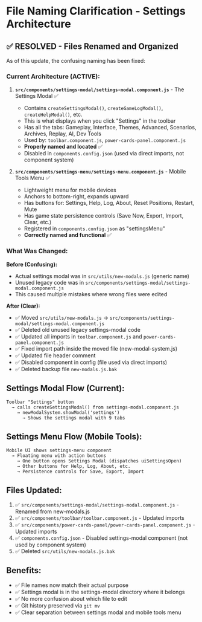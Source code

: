 # File Naming Clarification - Settings Architecture

## ✅ RESOLVED - Files Renamed and Organized

As of this update, the confusing naming has been fixed:

### Current Architecture (ACTIVE):

1. **`src/components/settings-modal/settings-modal.component.js`** - The Settings Modal ✅
   - Contains `createSettingsModal()`, `createGameLogModal()`, `createHelpModal()`, etc.
   - This is what displays when you click "Settings" in the toolbar
   - Has all the tabs: Gameplay, Interface, Themes, Advanced, Scenarios, Archives, Replay, AI, Dev Tools
   - Used by: `toolbar.component.js`, `power-cards-panel.component.js`
   - **Properly named and located** ✅
   - Disabled in `components.config.json` (used via direct imports, not component system)

2. **`src/components/settings-menu/settings-menu.component.js`** - Mobile Tools Menu ✅
   - Lightweight menu for mobile devices
   - Anchors to bottom-right, expands upward
   - Has buttons for: Settings, Help, Log, About, Reset Positions, Restart, Mute
   - Has game state persistence controls (Save Now, Export, Import, Clear, etc.)
   - Registered in `components.config.json` as "settingsMenu"
   - **Correctly named and functional** ✅

### What Was Changed:

**Before (Confusing):**
- Actual settings modal was in `src/utils/new-modals.js` (generic name)
- Unused legacy code was in `src/components/settings-modal/settings-modal.component.js`
- This caused multiple mistakes where wrong files were edited

**After (Clear):**
- ✅ Moved `src/utils/new-modals.js` → `src/components/settings-modal/settings-modal.component.js`
- ✅ Deleted old unused legacy settings-modal code
- ✅ Updated all imports in `toolbar.component.js` and `power-cards-panel.component.js`
- ✅ Fixed import path inside the moved file (new-modal-system.js)
- ✅ Updated file header comment
- ✅ Disabled component in config (file used via direct imports)
- ✅ Deleted backup file `new-modals.js.bak`

## Settings Modal Flow (Current):

```
Toolbar "Settings" button 
  → calls createSettingsModal() from settings-modal.component.js
    → newModalSystem.showModal('settings')
      → Shows the settings modal with 9 tabs
```

## Settings Menu Flow (Mobile Tools):

```
Mobile UI shows settings-menu component
  → Floating menu with action buttons
    → One button opens Settings Modal (dispatches uiSettingsOpen)
    → Other buttons for Help, Log, About, etc.
    → Persistence controls for Save, Export, Import
```

## Files Updated:

1. ✅ `src/components/settings-modal/settings-modal.component.js` - Renamed from new-modals.js
2. ✅ `src/components/toolbar/toolbar.component.js` - Updated imports
3. ✅ `src/components/power-cards-panel/power-cards-panel.component.js` - Updated imports  
4. ✅ `components.config.json` - Disabled settings-modal component (not used by component system)
5. ✅ Deleted `src/utils/new-modals.js.bak`

## Benefits:

- ✅ File names now match their actual purpose
- ✅ Settings modal is in the settings-modal directory where it belongs
- ✅ No more confusion about which file to edit
- ✅ Git history preserved via `git mv`
- ✅ Clear separation between settings modal and mobile tools menu
